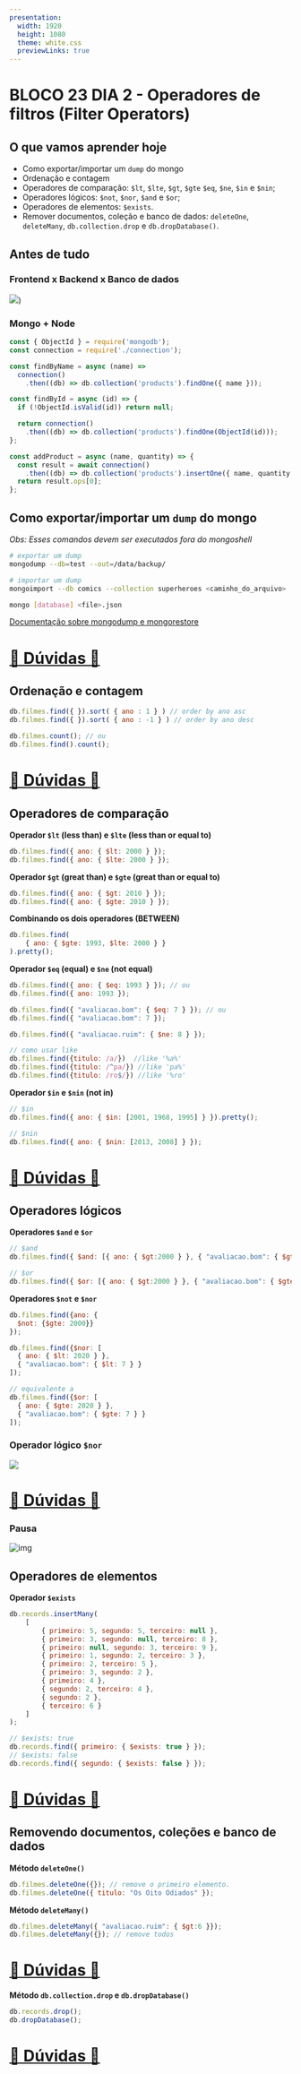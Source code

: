 ```yaml
---
presentation:
  width: 1920
  height: 1080
  theme: white.css
  previewLinks: true
---
```

<!-- slide -->

# BLOCO 23 DIA 2 - Operadores de filtros (Filter Operators)

<!-- slide vertical=true -->

## O que vamos aprender hoje

* Como exportar/importar um `dump` do mongo
* Ordenação e contagem
* Operadores de comparação: `$lt`, `$lte`, `$gt`, `$gte` `$eq`, `$ne`, `$in` e `$nin`;
* Operadores lógicos: `$not`, `$nor`, `$and` e `$or`;
* Operadores de elementos: `$exists`.
* Remover documentos, coleção e banco de dados:  `deleteOne`, `deleteMany`, `db.collection.drop` e `db.dropDatabase()`.

<!-- slide -->

## Antes de tudo

<!-- slide vertical=true -->

### Frontend x Backend x Banco de dados

![](imgs/meme-db-front-back.jpeg))

<!-- slide vertical=true -->

### Mongo + Node

```js
const { ObjectId } = require('mongodb');
const connection = require('./connection');

const findByName = async (name) =>
  connection()
    .then((db) => db.collection('products').findOne({ name }));

const findById = async (id) => {
  if (!ObjectId.isValid(id)) return null;

  return connection()
    .then((db) => db.collection('products').findOne(ObjectId(id)));
};

const addProduct = async (name, quantity) => {
  const result = await connection()
    .then((db) => db.collection('products').insertOne({ name, quantity }));
  return result.ops[0];
};
```

<!-- slide -->

## Como exportar/importar um `dump` do mongo

*Obs: Esses comandos devem ser executados fora do mongoshell*

```bash
# exportar um dump
mongodump --db=test --out=/data/backup/

# importar um dump
mongoimport --db comics --collection superheroes <caminho_do_arquivo>

mongo [database] <file>.json
```

[Documentação sobre mongodump e mongorestore](https://docs.mongodb.com/manual/tutorial/backup-and-restore-tools/)

<!-- slide vertical=true -->

# [🤔 Dúvidas 🤔](https://wall.sli.do/event/qhnczoyv?section=ab62bfef-7c26-45ab-9c5d-d6a3c7e62f74)

<!-- slide -->

## Ordenação e contagem

```js
db.filmes.find({ }).sort( { ano : 1 } ) // order by ano asc
db.filmes.find({ }).sort( { ano : -1 } ) // order by ano desc

db.filmes.count(); // ou
db.filmes.find().count();
```

<!-- slide vertical=true -->

# [🤔 Dúvidas 🤔](https://wall.sli.do/event/qhnczoyv?section=ab62bfef-7c26-45ab-9c5d-d6a3c7e62f74)

<!-- slide -->

## Operadores de comparação

**Operador `$lt` (less than) e `$lte` (less than or equal to)**

```js
db.filmes.find({ ano: { $lt: 2000 } }); 
db.filmes.find({ ano: { $lte: 2000 } });
```

<!-- slide vertical=true -->

**Operador `$gt` (great than) e `$gte` (great than or equal to)**

```js
db.filmes.find({ ano: { $gt: 2010 } }); 
db.filmes.find({ ano: { $gte: 2010 } });
```

<!-- slide vertical=true -->

**Combinando os dois operadores (BETWEEN)**

```js
db.filmes.find(
    { ano: { $gte: 1993, $lte: 2000 } }
).pretty();
```

<!-- slide vertical=true -->

**Operador `$eq` (equal) e `$ne` (not equal)**

```js
db.filmes.find({ ano: { $eq: 1993 } }); // ou 
db.filmes.find({ ano: 1993 });

db.filmes.find({ "avaliacao.bom": { $eq: 7 } }); // ou
db.filmes.find({ "avaliacao.bom": 7 });

db.filmes.find({ "avaliacao.ruim": { $ne: 8 } });

// como usar like
db.filmes.find({titulo: /a/})  //like '%a%'
db.filmes.find({titulo: /^pa/}) //like 'pa%' 
db.filmes.find({titulo: /ro$/}) //like '%ro'
```

<!-- slide vertical=true -->

**Operador `$in` e `$nin` (not in)**

```js
// $in
db.filmes.find({ ano: { $in: [2001, 1968, 1995] } }).pretty();

// $nin
db.filmes.find({ ano: { $nin: [2013, 2008] } });
```

<!-- slide vertical=true -->

# [🤔 Dúvidas 🤔](https://wall.sli.do/event/qhnczoyv?section=ab62bfef-7c26-45ab-9c5d-d6a3c7e62f74)


<!-- slide -->

## Operadores lógicos

<!-- slide vertical=true -->

**Operadores `$and` e `$or`** 

```js
// $and
db.filmes.find({ $and: [{ ano: { $gt:2000 } }, { "avaliacao.bom": { $gte: 8 } }] });

// $or
db.filmes.find({ $or: [{ ano: { $gt:2000 } }, { "avaliacao.bom": { $gte: 8 } }] });
```

<!-- slide vertical=true -->

**Operadores `$not` e `$nor`** 

```js
db.filmes.find({ano: {
  $not: {$gte: 2000}}
});

db.filmes.find({$nor: [
  { ano: { $lt: 2020 } }, 
  { "avaliacao.bom": { $lt: 7 } }
]);

// equivalente a 
db.filmes.find({$or: [
  { ano: { $gte: 2020 } }, 
  { "avaliacao.bom": { $gte: 7 } }
]);
```

<!-- slide vertical=true -->

### Operador lógico `$nor`

![](https://lh3.googleusercontent.com/proxy/hktGYyyO_f3ekYYOlL47V1SAUoy7bz_uJ0oyTa6qznqYP4TkJknJ0F_6YESIuouWjC4g5OjhH8bU-NRaPYfMa0JoN85WdIGkSs8WxajK2p2vPn7jtev6jjDwSB48yv8tdZA8Gh6hm8792v23nPwCkp8g_R05xWbS6Mz3OPAencMR)

<!-- slide vertical=true -->

# [🤔 Dúvidas 🤔](https://wall.sli.do/event/qhnczoyv?section=ab62bfef-7c26-45ab-9c5d-d6a3c7e62f74)


<!-- slide -->

### Pausa

![img](https://media1.tenor.com/images/109cb659b239466c0388be40a318c2b6/tenor.gif?itemid=3473469)

<!-- slide -->

## Operadores de elementos

<!-- slide vertical=true -->

**Operador `$exists`**

```js
db.records.insertMany(
    [
        { primeiro: 5, segundo: 5, terceiro: null },
        { primeiro: 3, segundo: null, terceiro: 8 },
        { primeiro: null, segundo: 3, terceiro: 9 },
        { primeiro: 1, segundo: 2, terceiro: 3 },
        { primeiro: 2, terceiro: 5 },
        { primeiro: 3, segundo: 2 },
        { primeiro: 4 },
        { segundo: 2, terceiro: 4 },
        { segundo: 2 },
        { terceiro: 6 }
    ]
);

// $exists: true
db.records.find({ primeiro: { $exists: true } });
// $exists: false
db.records.find({ segundo: { $exists: false } });
```

<!-- slide vertical=true -->

# [🤔 Dúvidas 🤔](https://wall.sli.do/event/qhnczoyv?section=ab62bfef-7c26-45ab-9c5d-d6a3c7e62f74)

<!-- slide -->

## Removendo documentos, coleções e banco de dados

<!-- slide vertical=true -->

**Método `deleteOne()`**

```js
db.filmes.deleteOne({}); // remove o primeiro elemento.
db.filmes.deleteOne({ titulo: "Os Oito Odiados" });
```

<!-- slide vertical=true -->

**Método `deleteMany()`**

```js
db.filmes.deleteMany({ "avaliacao.ruim": { $gt:6 }}); 
db.filmes.deleteMany({}); // remove todos
```

<!-- slide vertical=true -->

# [🤔 Dúvidas 🤔](https://wall.sli.do/event/qhnczoyv?section=ab62bfef-7c26-45ab-9c5d-d6a3c7e62f74)

<!-- slide vertical=true -->

**Método `db.collection.drop` e `db.dropDatabase()`**

```js
db.records.drop();
db.dropDatabase();
```

<!-- slide vertical=true -->

# [🤔 Dúvidas 🤔](https://wall.sli.do/event/qhnczoyv?section=ab62bfef-7c26-45ab-9c5d-d6a3c7e62f74)

